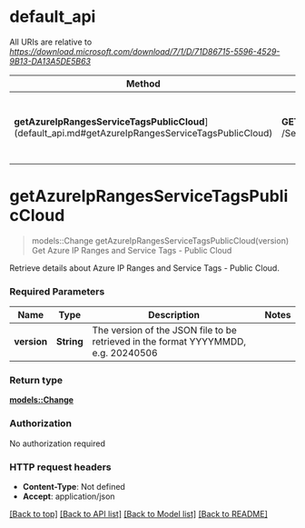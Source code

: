 # default_api

All URIs are relative to *https://download.microsoft.com/download/7/1/D/71D86715-5596-4529-9B13-DA13A5DE5B63*

Method | HTTP request | Description
------------- | ------------- | -------------
**getAzureIpRangesServiceTagsPublicCloud**](default_api.md#getAzureIpRangesServiceTagsPublicCloud) | **GET** /ServiceTags_Public_{version}.json | Get Azure IP Ranges and Service Tags - Public Cloud


# **getAzureIpRangesServiceTagsPublicCloud**
> models::Change getAzureIpRangesServiceTagsPublicCloud(version)
Get Azure IP Ranges and Service Tags - Public Cloud

Retrieve details about Azure IP Ranges and Service Tags - Public Cloud.

### Required Parameters

Name | Type | Description  | Notes
------------- | ------------- | ------------- | -------------
  **version** | **String**| The version of the JSON file to be retrieved in the format YYYYMMDD, e.g. 20240506 | 

### Return type

[**models::Change**](Change.md)

### Authorization

No authorization required

### HTTP request headers

 - **Content-Type**: Not defined
 - **Accept**: application/json

[[Back to top]](#) [[Back to API list]](../README.md#documentation-for-api-endpoints) [[Back to Model list]](../README.md#documentation-for-models) [[Back to README]](../README.md)

